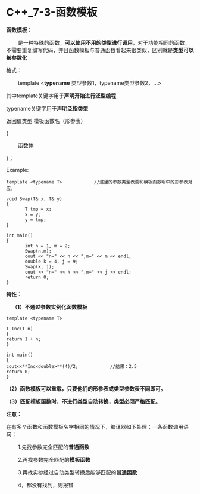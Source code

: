  # C++_7-3-函数模板

 **函数模板：**

&nbsp;&nbsp;&nbsp;&nbsp;&nbsp;&nbsp;&nbsp;&nbsp;是一种特殊的函数，**可以使用不用的类型进行调用**，对于功能相同的函数，不需要重复编写代码，并且函数模板与普通函数看起来很类似，区别就是**类型可以被参数化**

格式：

&nbsp;&nbsp;&nbsp;&nbsp;&nbsp;&nbsp;&nbsp;&nbsp;template <**typename** 类型参数1，typename类型参数2，...>

其中template关键字用于**声明开始进行泛型编程**

typename关键字用于**声明泛指类型**

返回值类型  模板函数名（形参表）

{

&nbsp;&nbsp;&nbsp;&nbsp;&nbsp;&nbsp;&nbsp;&nbsp;函数体

}；

Example:
```
template <typename T>            //这里的参数类型表要和模板函数明中的形参表对应。

void Swap(T& x, T& y)
{
       T tmp = x;
       x = y;
       y = tmp;
}

int main()
{
       int n = 1, m = 2;
       Swap(n,m);
       cout << "n=" << n << ",m=" << m << endl;
       double k = 4, j = 9;
       Swap(k, j);
       cout << "n=" << k << ",m=" << j << endl;
       return 0;
}
```
**特性：**

&nbsp;&nbsp;&nbsp;&nbsp;**（1）不通过参数实例化函数模板**
```
template <typename T>

T Inc(T n)
{
return 1 + n; 
}

int main()
{
cout<<**Inc<double>**(4)/2;            //结果：2.5 
return 0; 
}
```
**（2）函数模板可以重载，只要他们的形参表或类型参数表不同即可。**

**（3）匹配模板函数时，不进行类型自动转换，类型必须严格匹配。**

**注意：**

在有多个函数和函数模板名字相同的情况下，编译器如下处理；一条函数调用语句：

&nbsp;&nbsp;&nbsp;&nbsp;&nbsp;&nbsp;&nbsp;&nbsp;1.先找参数完全匹配的**普通函数**

&nbsp;&nbsp;&nbsp;&nbsp;&nbsp;&nbsp;&nbsp;&nbsp;2.再找参数完全匹配的**模板函数** 

&nbsp;&nbsp;&nbsp;&nbsp;&nbsp;&nbsp;&nbsp;&nbsp;3.再找实参经过自动类型转换后能够匹配的**普通函数** 

&nbsp;&nbsp;&nbsp;&nbsp;&nbsp;&nbsp;&nbsp;&nbsp;4，都没有找到，则报错
